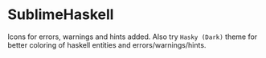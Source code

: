 SublimeHaskell
===

Icons for errors, warnings and hints added.
Also try `Hasky (Dark)` theme for better coloring of haskell entities and errors/warnings/hints.
